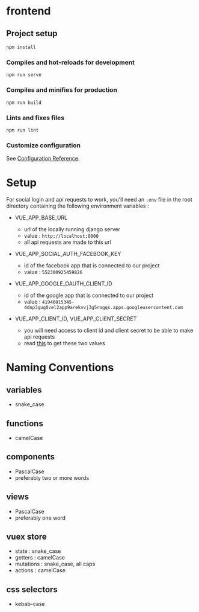 # frontend

## Project setup
```
npm install
```

### Compiles and hot-reloads for development
```
npm run serve
```

### Compiles and minifies for production
```
npm run build
```

### Lints and fixes files
```
npm run lint
```

### Customize configuration
See [Configuration Reference](https://cli.vuejs.org/config/).

# Setup
For social login and api requests to work, you'll need an `.env` file in the root directory containing the following environment variables :

- VUE_APP_BASE_URL
    - url of the locally running django server
    - value : `http://localhost:8000` 
    - all api requests are made to this url

- VUE_APP_SOCIAL_AUTH_FACEBOOK_KEY
    - id of the facebook app that is connected to our project
    - value : `552300925459826`

- VUE_APP_GOOGLE_OAUTH_CLIENT_ID
    - id of the google app that is connected to our project
    - value : `41946015345-4dnp3gug0vel2app9arekvvj3g5rogqs.apps.googleusercontent.com`

- VUE_APP_CLIENT_ID, VUE_APP_CLIENT_SECRET
    - you will need access to client id and client secret to be able to make api requests
    - read [this](https://github.com/RealmTeam/django-rest-framework-social-oauth2#setting-up-a-new-application) to get these two values

# Naming Conventions

## variables
- snake_case 

## functions
- camelCase

## components
- PascalCase 
- preferably two or more words

## views
- PascalCase
- preferably one word

## vuex store
- state : snake_case
- getters : camelCase
- mutations : snake_case, all caps
- actions : camelCase

## css selectors
- kebab-case